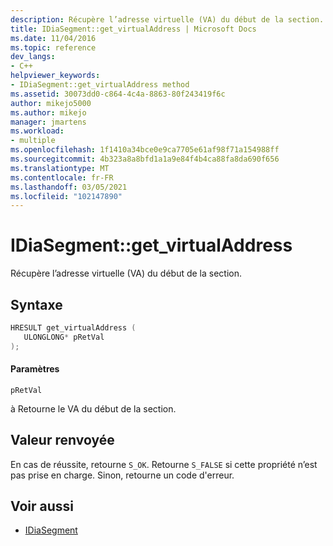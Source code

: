 ```yaml
---
description: Récupère l’adresse virtuelle (VA) du début de la section.
title: IDiaSegment::get_virtualAddress | Microsoft Docs
ms.date: 11/04/2016
ms.topic: reference
dev_langs:
- C++
helpviewer_keywords:
- IDiaSegment::get_virtualAddress method
ms.assetid: 30073dd0-c864-4c4a-8863-80f243419f6c
author: mikejo5000
ms.author: mikejo
manager: jmartens
ms.workload:
- multiple
ms.openlocfilehash: 1f1410a34bce0e9ca7705e61af98f71a154988ff
ms.sourcegitcommit: 4b323a8a8bfd1a1a9e84f4b4ca88fa8da690f656
ms.translationtype: MT
ms.contentlocale: fr-FR
ms.lasthandoff: 03/05/2021
ms.locfileid: "102147890"
---
```

# <a name="idiasegmentget_virtualaddress"></a>IDiaSegment::get_virtualAddress
Récupère l’adresse virtuelle (VA) du début de la section.

## <a name="syntax"></a>Syntaxe

```C++
HRESULT get_virtualAddress ( 
   ULONGLONG* pRetVal
);
```

#### <a name="parameters"></a>Paramètres
 `pRetVal`

à Retourne le VA du début de la section.

## <a name="return-value"></a>Valeur renvoyée
 En cas de réussite, retourne `S_OK`. Retourne `S_FALSE` si cette propriété n’est pas prise en charge. Sinon, retourne un code d'erreur.

## <a name="see-also"></a>Voir aussi
- [IDiaSegment](../../debugger/debug-interface-access/idiasegment.md)
